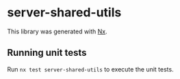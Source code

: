 # server-shared-utils

This library was generated with [Nx](https://nx.dev).

## Running unit tests

Run `nx test server-shared-utils` to execute the unit tests.
